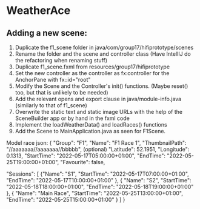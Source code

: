 # WeatherAce

## Adding a new scene:
1. Duplicate the f1_scene folder in java/com/group17/hifiprototype/scenes 
2. Rename the folder and the scene and controller class (Have IntellIJ do the refactoring when renaming stuff)
3. Duplicate f1_scene.fxml from resources/group17/hifiprototype 
4. Set the new controller as the controller as fx:controller for the AnchorPane with fx::id="root"
5. Modify the Scene and the Controller's init() functions. (Maybe reset() too, but that is unlikely to be needed)
6. Add the relevant opens and export clause in java/module-info.java (similarly to that of f1_scene)
7. Overwrite the static text and static image URLs with the help of the SceneBuilder app or by hand in the fxml code
8. Implement the loadWeatherData() and loadRaces() functions
9. Add the Scene to MainApplication.java as seen for F1Scene.

Model race json:
{
  "Group": "F1",
  "Name": "F1 Race 1",
  "ThumbnailPath": "//aaaaaaa//aaaaaaa//bbbbb", (optional)
  "Latitude": 52.1951,
  "Longitude": 0.1313,
  "StartTime": "2022-05-17T05:00:00+01:00",
  "EndTime": "2022-05-25T19:00:00+01:00",
  "Favourite": false,
  
  "Sessions": [
    {"Name": "S1",
      "StartTime": "2022-05-17T07:00:00+01:00",
      "EndTime": "2022-05-17T10:00:00+01:00"
    },
    {
      "Name": "S2",
      "StartTime": "2022-05-18T18:00:00+01:00",
      "EndTime": "2022-05-18T19:00:00+01:00"
    },
    {
      "Name": "Main Race",
      "StartTime": "2022-05-25T13:00:00+01:00",
      "EndTime": "2022-05-25T15:00:00+01:00"
    }
  ]
}
